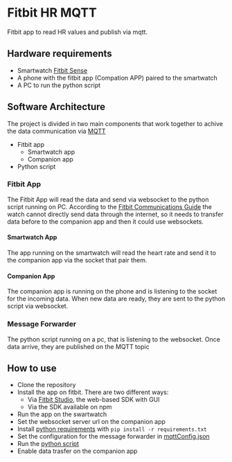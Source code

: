 # Fitbit HR MQTT
Fitbit app to read HR values and publish via mqtt.

## Hardware requirements
- Smartwatch [Fitbit Sense](https://www.fitbit.com/global/it/products/smartwatches/sense)
- A phone with the fitbit app (Compation APP) paired to the smartwatch
- A PC to run the python script

## Software Architecture
The project is divided in two main components that work together to achive the data communication via [MQTT](https://mqtt.org/)
- Fitbit app
  - Smartwatch app
  - Companion app
- Python script

### Fitbit App
The Fitbit App will read the data and send via websocket to the python script running on PC. According to the [Fitbit Communications Guide](https://dev.fitbit.com/build/guides/communications/) the watch cannot directly send data through the internet, so it needs to transfer data before to the companion app and then it could use websockets.

#### Smartwatch App
The app running on the smartwatch will read the heart rate and send it to the companion app via the socket that pair them.

#### Companion App
The companion app is running on the phone and is listening to the socket for the incoming data. When new data are ready, they are sent to the python script via websocket.

### Message Forwarder
The python script running on a pc, that is listening to the websocket. Once data arrive, they are published on the MQTT topic

## How to use
- Clone the repository
- Install the app on fitbit. There are two different ways:
  - Via [Fitbit Studio](https://studio.fitbit.com/), the web-based SDK with GUI
  - Via the SDK available on npm
- Run the app on the swartwatch
- Set the websocket server url on the companion app
- Install [python requirements](mqttMessageForwarder/requirements.txt) with `pip install -r requirements.txt`
- Set the configuration for the message forwarder in [mqttConfig.json](mqttMessageForwarder/mqttConfig.json)
- Run the [python script](mqttMessageForwarder/main.py)
- Enable data trasfer on the companion app
